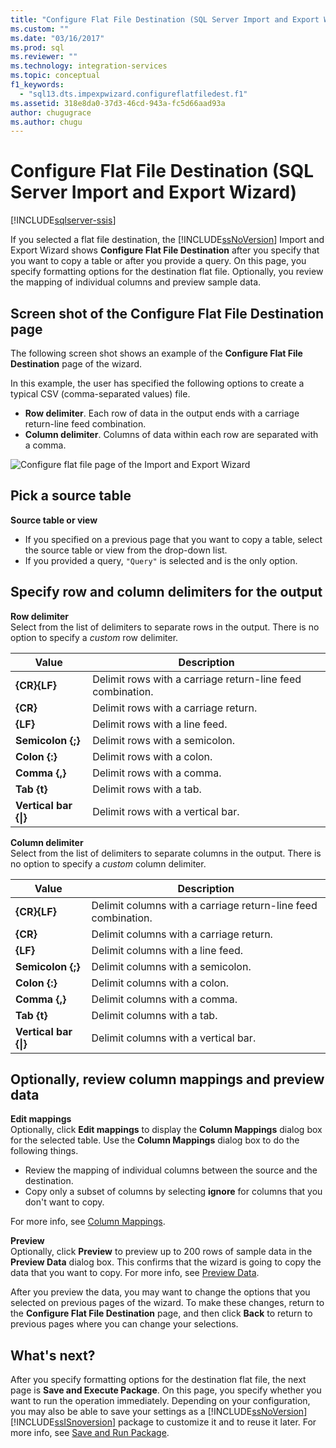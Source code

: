 ```yaml
---
title: "Configure Flat File Destination (SQL Server Import and Export Wizard) | Microsoft Docs"
ms.custom: ""
ms.date: "03/16/2017"
ms.prod: sql
ms.reviewer: ""
ms.technology: integration-services
ms.topic: conceptual
f1_keywords: 
  - "sql13.dts.impexpwizard.configureflatfiledest.f1"
ms.assetid: 318e8da0-37d3-46cd-943a-fc5d66aad93a
author: chugugrace
ms.author: chugu
---
```

# Configure Flat File Destination (SQL Server Import and Export Wizard)

[!INCLUDE[sqlserver-ssis](../../includes/applies-to-version/sqlserver-ssis.md)]


  If you selected a flat file destination, the [!INCLUDE[ssNoVersion](../../includes/ssnoversion-md.md)] Import and Export Wizard shows **Configure Flat File Destination** after you specify that you want to copy a table or after you provide a query. On this page, you specify formatting options for the destination flat file. Optionally, you review the mapping of individual columns and preview sample data.  
  
## Screen shot of the Configure Flat File Destination page  
 The following screen shot shows an example of the **Configure Flat File Destination** page of the wizard.
 
 In this example, the user has specified the following options to create a typical CSV (comma-separated values) file.
-   **Row delimiter**. Each row of data in the output ends with a carriage return-line feed combination.
-   **Column delimiter**. Columns of data within each row are separated with a comma.

 ![Configure flat file page of the Import and Export Wizard](../../integration-services/import-export-data/media/flat-file.png)
  
## Pick a source table
 **Source table or view**  
-   If you specified on a previous page that you want to copy a table, select the source table or view from the drop-down list.
-   If you provided a query, `"Query"` is selected and is the only option.  

## Specify row and column delimiters for the output
 **Row delimiter**  
 Select from the list of delimiters to separate rows in the output. There is no option to specify a *custom* row delimiter.  
  
|Value|Description|  
|-----------|-----------------|  
|**{CR}{LF}**|Delimit rows with a carriage return-line feed combination.|  
|**{CR}**|Delimit rows with a carriage return.|  
|**{LF}**|Delimit rows with a line feed.|  
|**Semicolon {;}**|Delimit rows with a semicolon.|  
|**Colon {:}**|Delimit rows with a colon.|  
|**Comma {,}**|Delimit rows with a comma.|  
|**Tab {t}**|Delimit rows with a tab.|  
|**Vertical bar {&#124;}**|Delimit rows with a vertical bar.|  
  
 **Column delimiter**  
 Select from the list of delimiters to separate columns in the output. There is no option to specify a *custom* column delimiter.  
  
|Value|Description|  
|-----------|-----------------|  
|**{CR}{LF}**|Delimit columns with a carriage return-line feed combination.|  
|**{CR}**|Delimit columns with a carriage return.|  
|**{LF}**|Delimit columns with a line feed.|  
|**Semicolon {;}**|Delimit columns with a semicolon.|  
|**Colon {:}**|Delimit columns with a colon.|  
|**Comma {,}**|Delimit columns with a comma.|  
|**Tab {t}**|Delimit columns with a tab.|  
|**Vertical bar {&#124;}**|Delimit columns with a vertical bar.|  

## Optionally, review column mappings and preview data

**Edit mappings**   
Optionally, click **Edit mappings** to display the **Column Mappings** dialog box for the selected table. Use the **Column Mappings** dialog box to do the following things.
-   Review the mapping of individual columns between the source and the destination.
-   Copy only a subset of columns by selecting **ignore** for columns that you don't want to copy.

For more info, see [Column Mappings](../../integration-services/import-export-data/column-mappings-sql-server-import-and-export-wizard.md).  

**Preview**  
Optionally, click **Preview** to preview up to 200 rows of sample data in the **Preview Data** dialog box. This confirms that the wizard is going to copy the data that you want to copy. For more info, see [Preview Data](../../integration-services/import-export-data/preview-data-dialog-box-sql-server-import-and-export-wizard.md).  
  
After you preview the data, you may want to change the options that you selected on previous pages of the wizard. To make these changes, return to the **Configure Flat File Destination** page, and then click **Back** to return to previous pages where you can change your selections.  

## What's next?  
 After you specify formatting options for the destination flat file, the next page is **Save and Execute Package**. On this page, you specify whether you want to run the operation immediately. Depending on your configuration, you may also be able to save your settings as a [!INCLUDE[ssNoVersion](../../includes/ssnoversion-md.md)] [!INCLUDE[ssISnoversion](../../includes/ssisnoversion-md.md)] package to customize it and to reuse it later. For more info, see [Save and Run Package](../../integration-services/import-export-data/save-and-run-package-sql-server-import-and-export-wizard.md).  

